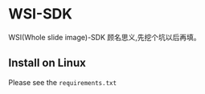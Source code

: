 # WSI-SDK
WSI(Whole slide image)-SDK 顾名思义,先挖个坑以后再填。

## Install on Linux
Please see the `requirements.txt`
